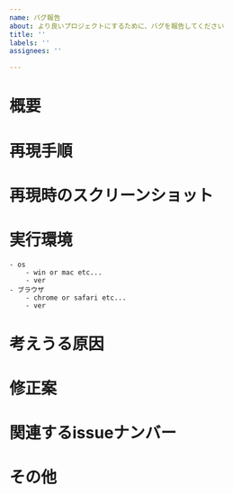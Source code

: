 ```yaml
---
name: バグ報告
about: より良いプロジェクトにするために、バグを報告してください
title: ''
labels: ''
assignees: ''

---
```


# 概要

# 再現手順

# 再現時のスクリーンショット

# 実行環境
	- os
		- win or mac etc...
		- ver
	- ブラウザ
		- chrome or safari etc...
		- ver
# 考えうる原因

# 修正案

# 関連するissueナンバー

# その他
